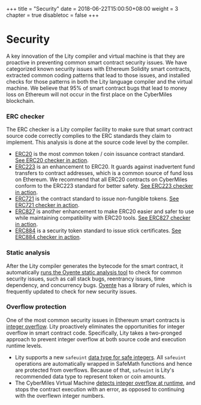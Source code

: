 +++
title = "Security"
date = 2018-06-22T15:00:50+08:00
weight = 3
chapter = true
disabletoc = false
+++

# Security

A key innovation of the Lity compiler and virtual machine is that
they are proactive in preventing common smart contract security
issues. We have categorized known security issues with Ethereum
Solidity smart contracts, extracted common coding patterns that lead to
those issues, and installed checks for those patterns in both the Lity
language compiler and the virtual machine. We believe that 95% of
smart contract bugs that lead to money loss on Ethereum will not 
occur in the first place on the CyberMiles blockchain.

### ERC checker

The ERC checker is a Lity compiler facility to make sure that smart contract source code
correctly complies to the ERC standards they claim to implement. This analysis is done at the
source code level by the compiler.

* [ERC20](https://theethereum.wiki/w/index.php/ERC20_Token_Standard) is the most common token / coin issuance contract standard. [See ERC20 checker in action](http://lity.readthedocs.io/en/latest/erc-contract-standard-checker/erc20-checker.html#erc20-contract-standard-checker).
* [ERC223](https://github.com/ethereum/EIPs/issues/223) is an enhancement to ERC20. It guards against inadvertent fund transfers to contract addresses, which is a common source of fund loss on Ethereum. We recommend that all ERC20 contracts on CyberMiles conform to the ERC223 standard for better safety. [See ERC223 checker in action](http://lity.readthedocs.io/en/latest/erc-contract-standard-checker/erc223-checker.html#erc223-contract-standard-checker).
* [ERC721](https://github.com/ethereum/EIPs/blob/master/EIPS/eip-721.md) is the contract standard to issue non-fungible tokens. [See ERC721 checker in action](http://lity.readthedocs.io/en/latest/erc-contract-standard-checker/erc721-checker.html#erc721-contract-standard-checker).
* [ERC827](https://github.com/ethereum/EIPs/issues/827) is another enhancement to make ERC20 easier and safer to use while maintaining compatibility with ERC20 tools. [See ERC827 checker in action](http://lity.readthedocs.io/en/latest/erc-contract-standard-checker/erc827-checker.html#erc827-contract-standard-checker).
* [ERC884](https://github.com/ethereum/EIPs/blob/master/EIPS/eip-884.md) is a security token standard to issue stick certificates. [See ERC884 checker in action](http://lity.readthedocs.io/en/latest/erc-contract-standard-checker/erc884-checker.html#erc884-contract-standard-checker).

### Static analysis

After the Lity compiler generates the bytecode for the smart contract, it automatically [runs the Oyente static analysis tool](https://lity.readthedocs.io/en/latest/oyente-integration.html) to check for common security issues, such as call stack bugs, reentrancy issues, time dependency, and concurrency bugs. [Oyente](https://github.com/melonproject/oyente) has a library of rules, which is frequently updated to check for new security issues.

### Overflow protection

One of the most common security issues in Ethereum smart contracts is 
[integer overflow](https://medium.com/cybermiles/building-a-safer-crypto-token-27c96a7e78fd). Lity proactively eliminates the opportunities for integer overflow
in smart contract code. Specifically, Lity takes a two-pronged approach to prevent integer overflow at both source code 
and execution runtime levels.

* Lity supports a new `safeuint` [data type for safe integers](https://lity.readthedocs.io/en/latest/safeuint.html#safeuint-type). All `safeuint` operations are automatically wrapped in SafeMath functions and hence are protected from overflows. Because of that, `safeuint` is Lity's recommended data type to represent token or coin amounts.
* The CyberMiles Virtual Machine [detects integer overflow at runtime](https://lity.readthedocs.io/en/latest/overflow-protection.html#lity-s-ethereum-virtual-machine), and stops the contract execution with an error, as opposed to continuing with the overflewn integer numbers.

